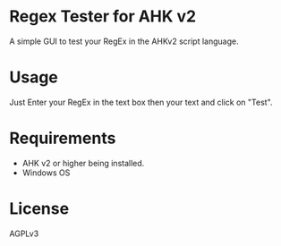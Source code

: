 # Regex Tester for AHK v2
A simple GUI to test your RegEx in the AHKv2 script language.

# Usage
Just Enter your RegEx in the text box then your text and click on "Test".

# Requirements
- AHK v2 or higher being installed.
- Windows OS

# License
AGPLv3

